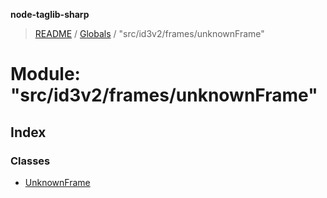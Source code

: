 **node-taglib-sharp**

> [README](../README.md) / [Globals](../globals.md) / "src/id3v2/frames/unknownFrame"

# Module: "src/id3v2/frames/unknownFrame"

## Index

### Classes

* [UnknownFrame](../classes/_src_id3v2_frames_unknownframe_.unknownframe.md)
